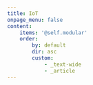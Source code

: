 ```yaml
---
title: IoT
onpage_menu: false
content:
    items: '@self.modular'
    order:
        by: default
        dir: asc
        custom:
            - _text-wide
            - _article
---
```



